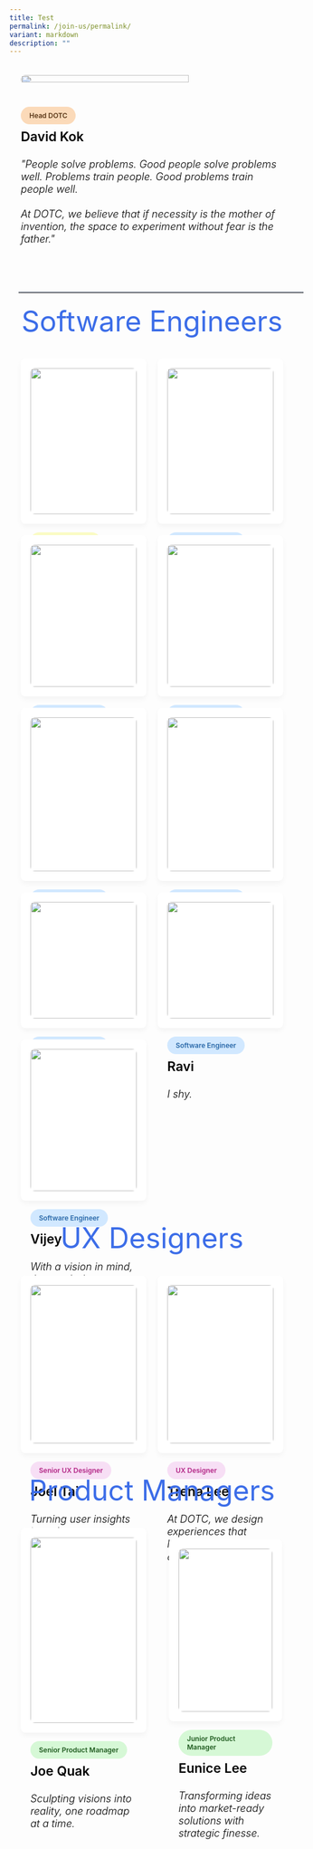```yaml
---
title: Test
permalink: /join-us/permalink/
variant: markdown
description: ""
---
```

<style>
/\* Importing Google font - Open Sans \*/
@import url('https://fonts.googleapis.com/css2?family=Open+Sans:wght@300;400;500;600;700&display=swap');

\* {
    margin: 0;
    padding: 0;
    box-sizing: border-box;
    font-family: 'Open Sans', sans-serif;
}

.card-list {
    display: grid;
    grid-template-columns: repeat(auto-fill, minmax(200px, 1fr));
    max-width: 1250px;
    padding: 20px;
    gap: 20px;
}

.card-list .card-item {
    background: #fff;
    padding: 26px;
    border-radius: 8px;
    box-shadow: 0px 5px 10px rgba(0, 0, 0, 0.04);
    list-style: none;
    text-decoration: none;
    border: 2px solid transparent;
    transition: border 0.5s ease;
}
	
.card-list .card-item img {
    width: 100%;
		height: 100%
    aspect-ratio: 1/1;
    border-radius: 8px;
    object-fit: cover;
}

.card-list span {
    display: inline-block;
    background: #F7DFF5;
    margin-top: 32px;
    padding: 8px 15px;
    font-size: 0.75rem;
    border-radius: 50px;
    font-weight: 600;
}

.card-list-horizontal {
    display: grid;
    grid-template-columns: repeat(auto-fill, minmax(300px, 1fr));
    max-width: 1250px;
    padding: 20px;
    gap: 20px;
}
	
.card-list .card-item-horizontal {
    background: #fff;
    padding: 8px;
    border-radius: 8px;
    box-shadow: 0px 5px 10px rgba(0, 0, 0, 0.04);
    list-style: none;
    text-decoration: none;
    border: 2px solid transparent;
    transition: border 0.5s ease;
}
	
.card-list-horizontal .card-item-horizontal img {
    width: 80%;
		height: 80%
    aspect-ratio: 1/1;
    border-radius: 8px;
    object-fit: cover;
}
	
.card-list-horizontal span {
    display: inline-block;
    background: #F7DF34;
    margin-top: 16px;
    padding: 8px 15px;
    font-size: 0.75rem;
    border-radius: 50px;
    font-weight: 600;
}

.card-list-horizontal .hddotc {
    background-color: #FBDAB9;
    color: #593616;
}	
	
.card-item-horizontal h3 {
    color: #000;
    font-size: 1.438rem;
    margin-top: 8px;
    font-weight: 600;
}

.card-item-horizontal h6 {
    color: #000;
    font-size: 1.138rem;
    margin-top: 8px;
    font-weight: 300;
}
	
.card-list .lead {
    background-color: #FAFBC4;
    color: #60601C;
}

.card-list .swe {
    background-color: #d1e8ff;
    color: #2968a8;
}

.card-list .designer {
    background-color: #F7DFF5; 
    color: #B22485;
}

.card-list .prodmanager {
    background-color: #d6f8d6; 
    color: #205c20;
}

.card-item h3 {
    color: #000;
    font-size: 1.438rem;
    margin-top: 8px;
    font-weight: 600;
}

.card-item h6 {
    color: #000;
    font-size: 1.138rem;
    margin-top: 8px;
    font-weight: 300;
}

@media (max-width: 1200px) {
    .card-list .card-item {
        padding: 15px;
    }
}

@media screen and (max-width: 980px) {
    .card-list {
        margin: 0 auto;
    }
}
	</style>
	
<div>
<div class="card-list-horizontal">
        <div class="card-item-horizontal">
            <img src="/images/Meet%20the%20Team/david-kok-full.jpg">
        </div>
	<div class="card-item-horizontal">
          <span class="hddotc">Head DOTC</span>
		      <h3>David Kok</h3>
					<h6>"People solve problems. Good people solve problems well. Problems train people. Good problems train people well. <br><br>At DOTC, we believe that if necessity is the mother of invention, the space to experiment without fear is the father."</h6>
	</div>
	</div>
<div>
	<hr style="width:100%;border-top: 1px solid #9BA7BC;margin-top:20px;margin-bottom:20px;margin-left:16px;margin-right:16px">
</div>

<header style="font-size:50px;margin:16px;color:#3C6DE8">Software Engineers</header>
</div>
	
<div class="card-list">
        <div class="card-item">
            <img src="/images/Meet%20the%20Team/jean-tan-swe-full.png">
            <span class="lead">SWE Team Lead</span>
            <h3>Jean Tan</h3>
					<h6>Turning coffee into code, one line at a time. ☕💻</h6>
        </div>
				<div class="card-item">
            <img src="/images/Meet%20the%20Team/foo-chi-fa-swe-full.png">
            <span class="swe">Software Engineer</span>
            <h3>Foo Chi Fa</h3>
					<h6>From 'Hello, World!' to 'Hello, Future!'</h6>
        </div>
	       <div class="card-item">
            <img src="/images/Meet%20the%20Team/christian-chow-swe-full.png">
            <span class="swe">Software Engineer</span>
            <h3>Christian Chow</h3>
					<h6>Crushing bugs and breaking boundaries.</h6>
        </div>
	      <div class="card-item">
            <img src="/images/Meet%20the%20Team/keith-chew-swe-full.png">
            <span class="swe">Software Engineer</span>
            <h3>Keith Chew</h3>
					<h6>Software engineer by day, code ninja by night.</h6>
        </div>
	      <div class="card-item">
            <img src="/images/Meet%20the%20Team/ong-wei-xiang-swe-full.jpeg">
            <span class="swe">Software Engineer</span>
            <h3>Ong Wei Xiang</h3>
					<h6>Automate and cruise, with nothing to lose. Let Terraform peruse, while I snooze.</h6>
        </div>
	<div class="card-item">
            <img src="/images/Meet%20the%20Team/benjamin-loh-swe-full.png">
            <span class="swe">Software Engineer</span>
            <h3>Benjamin Loh</h3>
					<h6>Hello World</h6>
        </div>
	<div class="card-item">
            <img src="/images/Meet%20the%20Team/ang-ding-jie-swe-full.jpeg">
            <span class="swe">Software Engineer</span>
            <h3>Ang Ding Jie</h3>
					<h6>I love cats.</h6>
        </div>
	<div class="card-item">
            <img src="/images/Meet%20the%20Team/moon-member-full.jpg">
            <span class="swe">Software Engineer</span>
            <h3>Ravi</h3>
					<h6>I shy.</h6>
        </div>
	<div class="card-item">
            <img src="/images/Meet%20the%20Team/vijey-swe-full.png">
            <span class="swe">Software Engineer</span>
            <h3>Vijey</h3>
					<h6>With a vision in mind, the tough days get easier.</h6>
        </div>
	</div>
	<header style="font-size:50px;margin:16px;color:#3C6DE8">UX Designers</header>
	<div class="card-list">
					<div class="card-item">
            <img src="/images/Meet%20the%20Team/moon-member-full.jpg">
            <span class="designer">Senior UX Designer</span>
            <h3>Joel Tai</h3>
					<h6>Turning user insights into elegant experiences, one pixel at a time.</h6>
        </div>
	<div class="card-item">
            <img src="/images/Meet%20the%20Team/trena-lee-designer-full.jpeg">
            <span class="designer">UX Designer</span>
            <h3>Trena Lee</h3>
					<h6>At DOTC, we design experiences that leave a mark, one click at a time. 🖱️✨</h6>
        </div>
	</div>
	<header style="font-size:50px;margin:16px;color:#3C6DE8">Product Managers</header>
	<div class="card-list">
					<div class="card-item">
            <img src="/images/Meet%20the%20Team/moon-member-full.jpg">
            <span class="prodmanager">Senior Product Manager</span>
            <h3>Joe Quak</h3>
					<h6>Sculpting visions into reality, one roadmap at a time.</h6>
        </div>
	<div class="card-list">
					<div class="card-item">
            <img src="/images/Meet%20the%20Team/moon-member-full.jpg">
            <span class="prodmanager">Junior Product Manager</span>
            <h3>Eunice Lee</h3>
					<h6>Transforming ideas into market-ready solutions with strategic finesse.</h6>
        </div>
    </div>
</div>